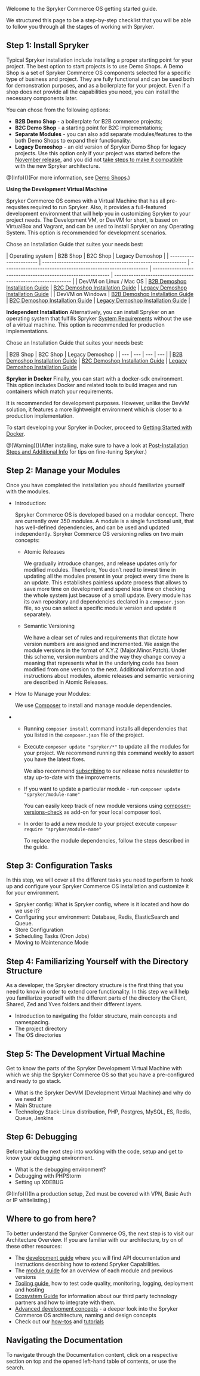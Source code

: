 Welcome to the Spryker Commerce OS getting started guide.

We structured this page to be a step-by-step checklist that you will be able to follow you through all the stages of working with Spryker.

## Step 1: Install Spryker

Typical Spryker installation include installing a proper starting point for your project. The best option to start projects is to use Demo Shops. A Demo Shop is a set of Spryker Commerce OS components selected for a specific type of business and project. They are fully functional and can be used both for demonstration purposes, and as a boilerplate for your project. Even if a shop does not provide all the capabilities you need, you can install the necessary components later.

You can chose from the following options:

* **B2B Demo Shop** - a boilerplate for B2B commerce projects;
* **B2C Demo Shop** - a starting point for B2C implementations;
* **Separate Modules** - you can also add separate modules/features to the both Demo Shops to expand their functionality.
* **Legacy Demoshop** - an old version of Spryker Demo Shop for legacy projects. Use this option only if your project was started before the [November release](http://documentation.spryker.com/v4/docs/release-notes-2018-11-0), and you did not [take steps to make it compatible](https://documentation.spryker.com/v4/docs/about-updating) with the new Spryker architecture.

@(Info)()(For more information, see [Demo Shops](https://documentation.spryker.com/v4/docs/demoshops).)

**Using the Development Virtual Machine**

Spryker Commerce OS comes with a Virtual Machine that has all pre-requsites required to run Spryker. Also, it provides a full-featured development environment that will help you in customizing Spryker to your project needs. The Development VM, or DevVM for short, is based on VirtualBox and Vagrant, and can be used to install Spryker on any Operating System. This option is recommended for development scenarios.

Chose an Installation Guide that suites your needs best:

|          Operating system               | B2B Shop                                                     | B2C Shop                                                     |  Legacy Demoshop                                              |
| ----------------------- | ------------------------------------------------------------ | ------------------------------------------------------------ | ------------------------------------------------------------ | ------------------------------------------------------------ |
| DevVM on Linux / Mac OS | [B2B Demoshop Installation Guide](https://documentation.spryker.com/v4/docs/installation-guide-b2b#mac-os-or-linux--with-development-virtual-machine) | [B2C Demoshop Installation Guide](https://documentation.spryker.com/v4/docs/installation-guide-b2с#mac-os-or-linux--with-development-virtual-machine) | [Legacy Demoshop Installation Guide](https://documentation.spryker.com/v4/docs/installation-guide-legacy-demoshop#mac-os-or-linux--with-development-virtual-machine) |
| DevVM on Windows        | [B2B Demoshop Installation Guide](https://documentation.spryker.com/v4/docs/installation-guide-b2b#windows--with-development-virtual-machine) | [B2C Demoshop Installation Guide](https://documentation.spryker.com/v4/docs/installation-guide-b2с#windows--with-development-virtual-machine) | [Legacy Demoshop Installation Guide](https://documentation.spryker.com/v4/docs/installation-guide-legacy-demoshop#windows--with-development-virtual-machine) |

**Independent Installation**
Alternatively, you can install Spryker on an operating system that fulfills Spryker [System Requirements](https://documentation.spryker.com/v4/docs/system-requirements) without the use of a virtual machine. This option is recommended for production implementations.

Chose an Installation Guide that suites your needs best:

| B2B Shop | B2C Shop | Legacy Demoshop |
| --- | --- | --- | --- |
| [B2B Demoshop Installation Guide](https://documentation.spryker.com/v4/docs/installation-guide-b2b#without-development-virtual-machine) | [B2C Demoshop Installation Guide](https://documentation.spryker.com/v4/docs/installation-guide-b2с#without-development-virtual-machine) | [Legacy Demoshop Installation Guide](https://documentation.spryker.com/v4/docs/installation-guide-legacy-demoshop#without-development-virtual-machine) |

**Spryker in Docker**
Finally,  you can start with a docker-sdk environment. This option includes Docker and related tools to build images and run containers which match your requirements. 

It is recommended for development purposes. However, unlike the DevVM solution, it features a more lightweight environment which is closer to a production implementation. 

To start developing your Spryker in Docker, proceed to [Getting Started with Docker](https://documentation.spryker.com/v3/docs/getting-started-with-docker-201907).

@(Warning)()(After installing, make sure to have a look at [Post-Installation Steps and Additional Info](https://documentation.spryker.com/v4/docs/post-installation-steps-and-additional-info) for tips on fine-tuning Spryker.)

## Step 2: Manage your Modules

Once you have completed the installation you should familiarize yourself with the modules.

* Introduction:

  Spryker Commerce OS is developed based on a modular concept. There are currently over 350 modules. A module is a single functional unit, that has well-defined dependencies, and can be used and updated independently. Spryker Commerce OS versioning relies on two main concepts:

  * Atomic Releases

    We gradually introduce changes, and release updates only for modified modules. Therefore, You don’t need to invest time in updating all the modules present in your project every time there is an update. This establishes painless update process that allows to save more time on development and spend less time on checking the whole system just because of a small update. Every module has its own repository and dependencies declared in a `composer.json` file, so you can select a specific module version and update it separately.

  * Semantic Versioning

    We have a clear set of rules and requirements that dictate how version numbers are assigned and incremented. We assign the module versions in the format of X.Y.Z (Major.Minor.Patch). Under this scheme, version numbers and the way they change convey a meaning that represents what in the underlying code has been modified from one version to the next. Additional information and instructions about modules, atomic releases and semantic versioning are described in Atomic Releases.

* How to Manage your Modules:

  We use [Composer](https://documentation.spryker.com/v4/docs/composer) to install and manage module dependencies.

* * Running `composer install` command installs all dependencies that you listed in the `composer.json` file of the project.

  * Execute `composer update "spryker/*"` to update all the modules for your project. We recommend running this command weekly to assert you have the latest fixes.

    We also recommend [subscribing](https://now.spryker.com/release-notes) to our release notes newsletter to stay up-to-date with the improvements.

  * If you want to update a particular module - run `composer update "spryker/module-name"`

    You can easily keep track of new module versions using [composer-versions-check](https://github.com/Soullivaneuh/composer-versions-check) as add-on for your local composer tool.

  * In order to add a new module to your project execute `composer require "spryker/module-name"`

    To replace the module dependencies, follow the steps described in the guide.

## Step 3: Configuration Tasks

In this step, we will cover all the different tasks you need to perform to hook up and configure your Spryker Commerce OS installation and customize it for your environment.

* Spryker config: 
  What is Spryker config, where is it located and how do we use it?
* Configuring your environment: 
  Database, Redis, ElasticSearch and Queue.
* Store Configuration
* Scheduling Tasks (Cron Jobs)
* Moving to Maintenance Mode

## Step 4: Familiarizing Yourself with the Directory Structure

As a developer, the Spryker directory structure is the first thing that you need to know in order to extend core functionality. In this step we will help you familiarize yourself with the different parts of the directory the Client, Shared, Zed and Yves folders and their different layers.

* Introduction to navigating the folder structure, main concepts and namespacing.
* The project directory
* The OS directories

## Step 5: The Development Virtual Machine

Get to know the parts of the Spryker Development Virtual Machine with which we ship the Spryker Commerce OS so that you have a pre-configured and ready to go stack.

* What is the Spryker DevVM (Development Virtual Machine) and why do we need it?
* Main Structure
* Technology Stack: Linux distribution, PHP, Postgres, MySQL, ES, Redis, Queue, Jenkins

## Step 6: Debugging

Before taking the next step into working with the code, setup and get to know your debugging environment.

* What is the debugging environment?
* Debugging with PHPStorm
* Setting up XDEBUG

@(Info)()(In a production setup, Zed must be covered with VPN, Basic Auth or IP whitelisting.)

## Where to go from here?

To better understand the Spryker Commerce OS, the next step is to visit our Architecture Overview. If you are familiar with our architecture, try on of these other resources:

* The [development guide](https://documentation.spryker.com/v4/docs/developer-guide) where you will find API documentation and instructions describing how to extend Spryker Capabilities.
* The [module guide](https://documentation.spryker.com/v20/docs) for an overview of each module and previous versions
* [Tooling guide](https://documentation.spryker.com/v4/docs/about-resources), how to test code quality, monitoring, logging, deployment and hosting
* [Ecosystem Guide](https://documentation.spryker.com/v4/docs/partner-integration) for information about our third party technology partners and how to integrate with them.
* [Advanced development concepts](https://documentation.spryker.com/v4/docs/architecture-concepts) - a deeper look into the Spryker Commerce OS architecture, naming and design concepts
* Check out our [how-tos](https://documentation.spryker.com/v4/docs/how-tos) and [tutorials](https://documentation.spryker.com/v4/docs/about-tutorials)

## Navigating the Documentation
To navigate through the Documentation content, click on a respective section on top and the opened left-hand table of contents, or use the search.